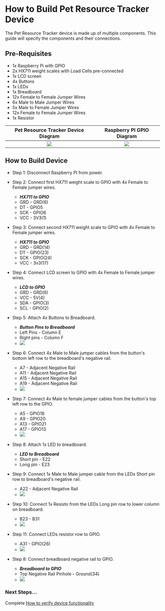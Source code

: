 # How to Build Pet Resource Tracker Device

The Pet Resource Tracker device is made up of multiple components. This guide will specify the components and their connections. 

## Pre-Requisites

*   1x Raspberry Pi with GPIO
*   2x HX711 weight scales with Load Cells pre-connected
*   1x LCD screen
*   4x Buttons
*   1x LEDs
*   1x Breadboard
*   12x Female to Female Jumper Wires
*   6x Male to Male Jumper Wires
*   5x Male to Female Jumper Wires
*   12x Female to Female Jumper Wires
*   1x Resistor


Pet Resource Tracker Device Diagram             |  Raspberry PI GPIO Diagram
:-------------------------:|:-------------------------:
![](./Image%20Files/pet_resource_tracker_device_diagram.png)  |  ![](./Image%20Files/raspberry_pi_GPIO.png)


## How to Build Device
*   Step 1: Disconnect Raspberry PI from power.
*   Step 2: Connect first HX711 weight scale to GPIO with 4x Female to Female jumper wires.

	* **_HX711 to GPIO_**
	* GRD - GRD(6)
	* DT  - GPIO5
	* SCK - GPIO6
	* VCC - 3V3(1)
*   Step 3: Connect second HX711 weight scale to GPIO with 4x Female to Female jumper wires.
	* **_HX711 to GPIO_**
	* GRD - GRD(14)
	* DT  - GPIO(23)
	* SCK - GPIO(24)
	* VCC - 3v3(17)
*   Step 4: Connect LCD screen to GPIO with 4x Female to Female jumper wires.
	* **_LCD to GPIO_**
	* GRD - GRD(6)
	* VCC - 5V(4)
	* SDA - GPIO(3)
	* SCL - GPIO(2)
*   Step 5: Attach 4x Buttons to Breadboard.
	*  **_Button Pins to Breadboard_**  
	* Left Pins - Column E
	* Right pins - Column F
	* ![](./Image%20Files/button_pins_to_breadboard.png)
*   Step 6: Connect 4x Male to Male jumper cables from the button's bottom left row to the breadboard's negative rail. 
	* A7  - Adjacent Negative Rail
	* A11 - Adjacent Negative Rail
	* A15 - Adjacent Negative Rail
	* A19 - Adjacent Negative Rail
	* ![](./Image%20Files/bottom_button_pins_to_negative_rail.png)
*   Step 7: Connect 4x Male to female jumper cables from the button's top left row to the GPIO.
	* A5  - GPIO16
	* A9  - GPIO20 
	* A13 - GPIO21
	* A17 - GPIO13
	* ![](./Image%20Files/top_button_pins_to_gpio.png)
*   Step 8: Attach 1x LED to breadboard.
	* **_LED to Breadboard_**  
	* Short pin - E22
	* Long pin - E23
*   Step 9: Connect 1x Male to Male jumper cable from the LEDs Short pin row to breadboard's negative rail.
	* A22 - Adjacent Negative Rail
	* ![](./Image%20Files/top_row_led_to_negative_rail.png)
*   Step 10: Connect 1x Resisto from the LEDs Long pin row to lower column on breadboard.
	* B23 - B31
	* ![](./Image%20Files/resistor_to_lower_row.png)
	
* Step 11: Connect LEDs resistor row to GPIO.
	* A31 - GPIO(26)
	* ![](./Image%20Files/resistor_to_gpio%20-%20Copy.png)
*   Step 8: Connect breadboard negative rail to GPIO.
	* **_Breadboard to GPIO_**   
	* Top Negative Rail Pinhole - Ground(34)
	* ![](./Image%20Files//breadboard_negative_rail_to_gpio%20-%20Copy.png)

### Next Steps...

Complete [How to verify device functionality](How_to_verify_device_functionality.md)
